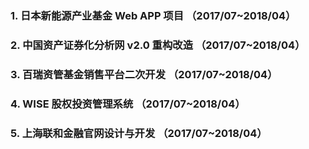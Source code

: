 ### 1. 日本新能源产业基金 Web APP 项目 （2017/07~2018/04）
### 2. 中国资产证券化分析网 v2.0 重构改造 （2017/07~2018/04）
### 3. 百瑞资管基金销售平台二次开发 （2017/07~2018/04）
### 4. WISE 股权投资管理系统 （2017/07~2018/04）
### 5. 上海联和金融官网设计与开发 （2017/07~2018/04）